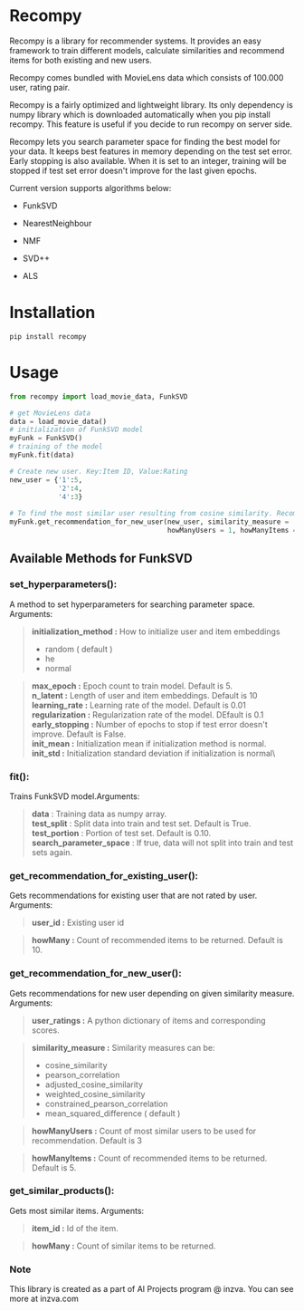 # Recompy

Recompy is a library for recommender systems. It provides an easy framework to train different models, calculate similarities and recommend items for both existing and new users.

Recompy comes bundled with MovieLens data which consists of 100.000 user, rating pair.

Recompy is a fairly optimized and lightweight library. Its only dependency is numpy library which is downloaded automatically when you pip install recompy. This feature is useful if you decide to run recompy on server side.

Recompy lets you search parameter space for finding the best model for your data. It keeps best features in memory depending on the test set error. Early stopping is also available. When it is set to an integer, training will be stopped if test set error doesn't improve for the last given epochs.  

Current version supports algorithms below:
* FunkSVD
* NearestNeighbour
* NMF
* SVD++

* ALS


# Installation
```shell
pip install recompy
```
# Usage

```python
from recompy import load_movie_data, FunkSVD

# get MovieLens data
data = load_movie_data()
# initialization of FunkSVD model
myFunk = FunkSVD()
# training of the model
myFunk.fit(data)

# Create new user. Key:Item ID, Value:Rating
new_user = {'1':5,
            '2':4,
            '4':3}
            
# To find the most similar user resulting from cosine similarity. Recommend 5 items using the most similar user 
myFunk.get_recommendation_for_new_user(new_user, similarity_measure = 'cosine_similarity', 
                                       howManyUsers = 1, howManyItems = 5)
```

## Available Methods for FunkSVD

### set_hyperparameters():

A method to set hyperparameters for searching parameter space. Arguments:

>__initialization_method :__  How to initialize user and item embeddings
> * random ( default )
> * he
> * normal

> __max_epoch :__ Epoch count to train model. Default is 5.\
> __n_latent :__ Length of user and item embeddings. Default is 10\
> __learning_rate :__ Learning rate of the model. Default is 0.01\
> __regularization :__ Regularization rate of the model. DEfault is 0.1\
> __early_stopping :__ Number of epochs to stop if test error doesn't improve. Default is False.\
> __init_mean :__ Initialization mean if initialization method is normal.\
> __init_std :__ Initialization standard deviation if initialization is normal\


### fit():

Trains FunkSVD model.Arguments:

> __data__ : Training data as numpy array.\
> __test_split__ : Split data into train and test set. Default is True.
> __test_portion__ : Portion of test set. Default is 0.10.
> __search_parameter_space__ : If true, data will not split into train and test sets again.  

### get_recommendation_for_existing_user():

Gets recommendations for existing user that are not rated by user. Arguments:
> __user_id :__ Existing user id

> __howMany :__ Count of recommended items to be returned. Default is 10.

### get_recommendation_for_new_user(): 

Gets recommendations for new user depending on given similarity measure. Arguments:

> __user_ratings :__ A python dictionary of items and corresponding scores.

> __similarity_measure :__ Similarity measures can be:
> * cosine_similarity
> * pearson_correlation
> * adjusted_cosine_similarity
> * weighted_cosine_similarity
> * constrained_pearson_correlation
> * mean_squared_difference ( default )

> __howManyUsers :__ Count of most similar users to be used for recommendation. Default is 3

> __howManyItems :__ Count of recommended items to be returned. Default is 5.

### get_similar_products():
Gets most similar items. Arguments:
> __item_id :__ Id of the item.

> __howMany :__ Count of similar items to be returned.


### Note
This library is created as a part of AI Projects program @ inzva. You can see more at inzva.com
